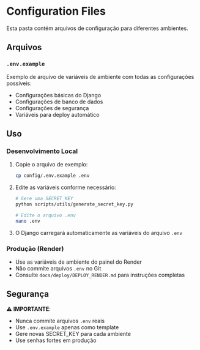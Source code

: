 # Configuration Files

Esta pasta contém arquivos de configuração para diferentes ambientes.

## Arquivos

### `.env.example`
Exemplo de arquivo de variáveis de ambiente com todas as configurações possíveis:
- Configurações básicas do Django
- Configurações de banco de dados
- Configurações de segurança
- Variáveis para deploy automático

## Uso

### Desenvolvimento Local
1. Copie o arquivo de exemplo:
   ```bash
   cp config/.env.example .env
   ```

2. Edite as variáveis conforme necessário:
   ```bash
   # Gere uma SECRET_KEY
   python scripts/utils/generate_secret_key.py
   
   # Edite o arquivo .env
   nano .env
   ```

3. O Django carregará automaticamente as variáveis do arquivo `.env`

### Produção (Render)
- Use as variáveis de ambiente do painel do Render
- Não commite arquivos `.env` no Git
- Consulte `docs/deploy/DEPLOY_RENDER.md` para instruções completas

## Segurança

⚠️ **IMPORTANTE**:
- Nunca commite arquivos `.env` reais
- Use `.env.example` apenas como template
- Gere novas SECRET_KEY para cada ambiente
- Use senhas fortes em produção
